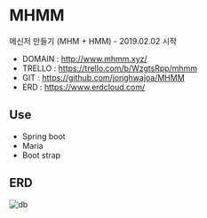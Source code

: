 # MHMM
메신저 만들기 (MHM + HMM)  - 2019.02.02 시작

* DOMAIN : http://www.mhmm.xyz/
* TRELLO : https://trello.com/b/WzgtsRpp/mhmm
* GIT : https://github.com/jonghwajoa/MHMM
* ERD : https://www.erdcloud.com/





## Use 

* Spring boot
* Maria 
* Boot strap



## ERD

![db](https://user-images.githubusercontent.com/31912670/52166657-60202900-2753-11e9-8f34-7b57e3f5cf65.jpg)



